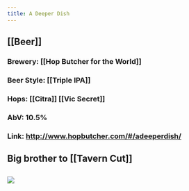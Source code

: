 ```yaml
---
title: A Deeper Dish
---
```


## [[Beer]]
### Brewery: [[Hop Butcher for the World]]

### Beer Style: [[Triple IPA]]

### Hops: [[Citra]] [[Vic Secret]]

### AbV: 10.5%

### Link: http://www.hopbutcher.com/#/adeeperdish/

## Big brother to [[Tavern Cut]]

## ![](https://images.squarespace-cdn.com/content/v1/56898fcb05f8e23aa28e30e5/1587673349115-H6YF0E6A21HT7AODOPB3/ke17ZwdGBToddI8pDm48kH5e5AbZ69pvYODqctUP6pt7gQa3H78H3Y0txjaiv_0fDoOvxcdMmMKkDsyUqMSsMWxHk725yiiHCCLfrh8O1z5QHyNOqBUUEtDDsRWrJLTmmzJBBHkqvGAibxByi2-xi3Pvk8W2C7VzWk7QFq0HyqnQS3b2pqlH_miAKj15V_QX/A-Deeper-Dish-Square-Artwork-File.jpg?format=1500w)
